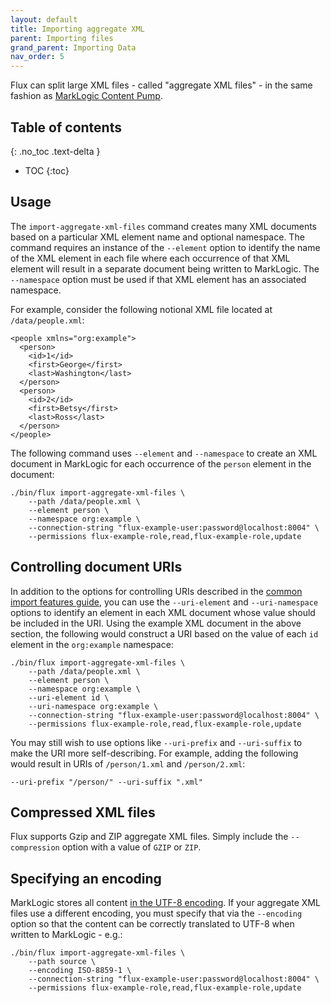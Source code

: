 ```yaml
---
layout: default
title: Importing aggregate XML
parent: Importing files
grand_parent: Importing Data
nav_order: 5
---
```


Flux can split large XML files - called "aggregate XML files" - in the same fashion as 
[MarkLogic Content Pump](https://docs.marklogic.com/11.0/guide/mlcp-guide/en/importing-content-into-marklogic-server/splitting-large-xml-files-into-multiple-documents.html). 

## Table of contents
{: .no_toc .text-delta }

- TOC
{:toc}

## Usage

The `import-aggregate-xml-files` command creates many XML documents based on a particular XML element name and
optional namespace. The command requires an instance of the `--element` option to identify the name of the XML element
in each file where each occurrence of that XML element will result in a separate document being written to MarkLogic. 
The `--namespace` option must be used if that XML element has an associated namespace.

For example, consider the following notional XML file located at `/data/people.xml`:

```
<people xmlns="org:example">
  <person>
    <id>1</id>
    <first>George</first>
    <last>Washington</last>
  </person>
  <person>
    <id>2</id>
    <first>Betsy</first>
    <last>Ross</last>
  </person>
</people>
```

The following command uses `--element` and `--namespace` to create an XML document in MarkLogic for each occurrence
of the `person` element in the document:

```
./bin/flux import-aggregate-xml-files \
    --path /data/people.xml \
    --element person \
    --namespace org:example \
    --connection-string "flux-example-user:password@localhost:8004" \
    --permissions flux-example-role,read,flux-example-role,update
```

## Controlling document URIs

In addition to the options for controlling URIs described in the [common import features guide](../common-import-features.md), 
you can use the `--uri-element` and `--uri-namespace` options to identify an element in each XML document whose value should
be included in the URI. Using the example XML document in the above section, the following would construct a URI 
based on the value of each `id` element in the `org:example` namespace:

```
./bin/flux import-aggregate-xml-files \
    --path /data/people.xml \
    --element person \
    --namespace org:example \
    --uri-element id \
    --uri-namespace org:example \
    --connection-string "flux-example-user:password@localhost:8004" \
    --permissions flux-example-role,read,flux-example-role,update
```

You may still wish to use options like `--uri-prefix` and `--uri-suffix` to make the URI more self-describing. For
example, adding the following would result in URIs of `/person/1.xml` and `/person/2.xml`:

    --uri-prefix "/person/" --uri-suffix ".xml"

## Compressed XML files

Flux supports Gzip and ZIP aggregate XML files. Simply include the `--compression` option with a value of `GZIP` or 
`ZIP`.

## Specifying an encoding

MarkLogic stores all content 
[in the UTF-8 encoding](https://docs.marklogic.com/guide/search-dev/encodings_collations#id_87576).
If your aggregate XML files use a different encoding, you must specify that via the `--encoding` option so that 
the content can be correctly translated to UTF-8 when written to MarkLogic - e.g.:

```
./bin/flux import-aggregate-xml-files \
    --path source \
    --encoding ISO-8859-1 \
    --connection-string "flux-example-user:password@localhost:8004" \
    --permissions flux-example-role,read,flux-example-role,update
```
